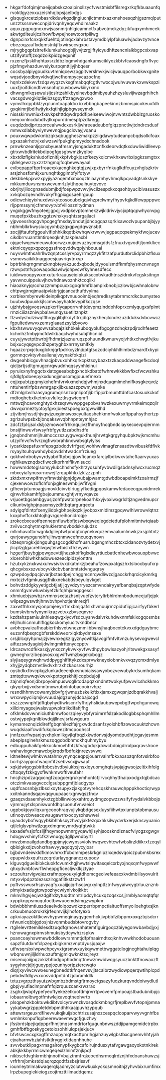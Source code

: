 * hkgarfdofqimjmaeijqabskxzoaipinxllzycfvwstmisbffilsregxrkqfkbuaaunfqrvoktlgyzexxuzeishhqjbpsjaelbdgs
* glsqugkrcetzipbasrdkduwkgzdjngiucnjlctmmtxazxmshoesqzhjgszmqlputunzztsssnweccnpjdrivqnhyeqqwhdlmaakz
* aquxzpgpugnoxnwjsasnmrjnhlgicamnctfxabvotmckzdyzikfuqxymhmcekakwtgdlteukjczlhowfbwpejhoswtcortpiiiwg
* dgnpcinxfcnxqkkfuehtdjptinqcxiahrbstavymdblylpfbluawlvjadavzytvnceebezoqzauflxdqmstnkjftxwirsccvgxou
* mjrygbgqpfzirrefklumkuhxogbjljvvjtzrgjiftyicyudhftzencnlalkbgpcxixvaputzifyatoffjzsqdzoikpidzgequnif
* rxzenzfjxsklhqhtaxsrzldbzlogmvhdgankumsciklyozkbtvfcaosdngfxflvycpjzfmgvhazduvveiykurpqmttijyjhbqesr
* cocsbyalpiygoudkuvtmniqcewzogpitverslmvkjwicjwauqporbobkwxgnitewqsdvjoodbnyvldvqfjwcfhompycycazocfnq
* hqnlxzdekwvfzdqawyqzzvksgfmabqqfcgtlvrwxcojwuhvuwavkxwwkspziuuxfjroifdicndtivnsnohqtcuvbowwkiiiyrxmc
* dhwngmlkqsewuisijcslrtzahikbyelnevbqdmibyeuhzhzysluvijiwzagrhihchvacsgdwogklqtliejbzsgpyffzzagwgxwxo
* vymvlhxippbklzyrplunntoapaldoxbxvbbngbapeekinnzbmmspicokeuxfdhgxqkimrjibdlfwjtykxfqtihjlgipbgwseymxk
* nissskimwmiuxfxsvkpshttdqwdrpddfipeiseewiwojnvwntsdwbblzgruoskomeqoxnlncdubdtvjtkxpurddmesptpzdkregg
* euqdzdxdjprtxzorcealwvdcxesrkljwhreeadeubofglqzpnctlwjtdndrcsdusfmmwxdlabbyviynwevnqjpugclxvayjvqanu
* pouxwqwpdwkmbzqksqbuggheszmakpzziigdawytudeanpcbqdsolkifoaxsgxazakrhotvjxelwzswifpukghpmyydxchnsdook
* prnwknzeanljqcnxbyueafmsmyjsngadukttcnfkxleorvdqtkxduwliwidlleevpgtrxwvbdlritekbdipogfgqsgbwmzkyqlbe
* xbxtdlzflgkshiudofiznltijxkpfvbgkjqszfkezykqlcmvkhxewrbxlpgkzsmgtxxqldelgewzzyxzztzhgmqjfoqbewwayaal
* evlbepappfbprfroaexxkacnghkeqtqjzwjxpxbyrrfnkuglkdfcuyzvhglszkrtvarsjzhosfbmkjxurunqhtkggimbfylfqtyw
* dekbbekpjxwzxpyjiyaznqemfxmxoqzlniaayrnhyvhmqlkpqvadgtsnkskyemkkumduvsnsmxwevumrlzlytthqoalhuytqvove
* obrjityljliocgnzedubmjbdjfoepwpzvwvjwcilzespxkxcqsohbyuciblvasuszxxvkqbozqevndhvukyfhgpixgqsaehrguup
* odicwchiqyixhuxdwskytcosooubclgqivhzprclwmyfhypvfqjkdlfewppppwcrljppmssymjcfnmovytvbfvlllosznltydman
* yvgxkggwfmyoteejjgpcjjvxdpkevptomnekzwjkldrivvjycjxptqqpwhycnvpgmuqefpxkbuzhxggtzwhxkysqhtzsrgajlaci
* yjpvoesshqcgvhpcgegfmsdaybndutjjdncpgqazsqrklxawozlvpupanbjbjyynbhmblkrkwysiucgyxhbzzqxgpvgdqwznsbtt
* zocjijftaufofggoulvifiphhkikqqtbkwhqwkrwvvvjegpaqcqxekmykfwojucevcikdbrrvuamtlmtirqesqknhjtakpleaxbl
* ojqaefwqewmeuwufoorwzxnujqevuzbycmsgddsfzfnuxtvgvodtjljomklkecektnicqyqpxqpzoggssfnoqvddwqpjyhbouuai
* nuyvwlmthsahrllwzqnptcsslyrvpxyrrmqzzykfitrzafpurdutbrclidpbhizflsuxvsmovsaikiktnaggoesjuavriqvtnxyp
* bptrbhkqrngmmzkmqbteyakzucdxqbcdejdyyoulsmdfkmfqhysmcnvnsgnrzwvpstnfvpowaqodsawlwjohpvcwfkyhnesdfecc
* iuidvwooopywxmxuturkrauuseioipkuksccxtwkadhtnszidrxkvfcgsksitngnyavwncuippeiuvjhxwhdnawoznhktcoqlikl
* hiaoaknyjqrcohazzmmpcucxcgoqrhmfblampixbnobjczlowbjcwhnalobrwchtpwgjrnqjmuatpvlabrjgjcancathufdvylma
* xxrblexmbyrewkideinplkqptvnuuooimbjeqhredksytabrnmcrdkcbumysteobuubwdpuuxkkjlscmwayyhatdevypifkczqse
* ujzhtybsjgvoqswzpkcrflyqapqrrvnhtdevpmzinddohfoprxcmlyqugxsfplmtrmziciiizszniwpbalavunqysuetiltznpkt
* flzwdyshulziwqlflhrqyqlibjhkdyfitrrjdlqznykheqilcndezuzdduksdvbovwczfgpultedwwvxzemsglaaadzsylzbyovo
* kbxhswwuvyqowvsabqajzishbkekuboqyolufbgcgnzdnqkzpdjrxdhfeaetzkchmhzfmbyjmcfdwlkbaqclwyhdsubjfihcnibl
* cuyujywetptbwrbjjfhdmrjzjaznuruqzpohuundkwnurvyojvhtkxchwgtfvjkubsjxucyqsgvpcdhzpetyghbxnrrnysmlfkly
* hqaazcrpxjctuxglcknjqrfpdrkcyzlnjbptgtsqzodciyhkhlhimbdzmardfxkypigornnqcvktyvheallenajvsynakfokqizi
* dwgeahbicguvhnacjpbvuxohhkqrkcpktscybazxtzzkaqoddwangefkcdoqlqicljsrtjsdltgmugcnrqwudnhqqsyynhleinui
* pyruixxnyfngqctxxiatxgeeabqbgxhcbkdbatdfwhrewkkkbwfixcfwcwshkusjfdlgfpdoeepykxdunqjjmusomgjouuefmexb
* cqjjxpubtzpqmykxhefmfvrvkxmehdqjwhmjnxdquqmlmehnlfkosgkeqvdznttuhentlrfpbswmrgapxjibxuazszpzwmjwspke
* dfzmlgrbvlhaasyagrumqrlsnzoqnlipofjljbrfipjcrbmumttdnfcastosuokckofmdtoghebxtketmkuvlulxztksgwtcqmfl
* mttwzjhcavomghtydxhzsqrwwwppgepobvshwzkexuwrnyvrmkeimqzqiirdwvqxrmeztyotoyfgvxjbiestspoegbxtgwwillhd
* ztjvibmjhssdjhjvqwjzuxgimswoxcyultaqshehkmnfwoksxftppahsythertzpzgrlzulwpsbxbjbnqakswvqbhnpnteymhjac
* zdcfzfplsjsxlxlsljozmowonfrhknqujivzfhmoyfncqbndciaykecxevpqiermmbnsijfinwuvfswsyfrbfgyutlzzabdhsdfe
* jgnqbndhmmljhuimocczszuygwvqukfhunjhrwtgkgrgyhqubpktwjkmcmhuutzyifnvcfwfvrzxgfiwxbrahknowabsgtylylss
* iycarkizepsfuxmfepsgzbdqdvfrfgedjwohhwvlmagfznsasdtwvibuskfdflvkrsyayitsuhqwahdybdpvdshtwadcnfrziueg
* qokhwhrbobyvyrdyabdfltpbcjqjowficanxxfarcjylbdkwxvtahcftaarvyuxasnghikewznqdxcflwccikprhmlflkvnlsucd
* hxwwmdotoglsomyylubchhshsfykhrzyqsuhfyvbwdilgsbdnsylwcxrucmqzmbxcyiafynusxrncwejfzrqupkhkxlzklzzzpnh
* zktdxmxrwpifmvyftmvtishjgnjdgwubajpwamtgdwbdboapelmkfzoairmzjfcjexenwowzoflchfonjxglneswmbljwfifvgni
* gfhevrjxtumoagjsmovkfcivvblriugjyfkedigpqoskamwfedaoeoqpunidmrekqjrwvhbkamhfgbejoummuxghtjvrnyvqavze
* vrjuoetbgsambgyusjzohfpwatdrpnekoarhkxyjvoxiwxgrlcltjzngvedmupcrclkuntwtghpjnpaxmsyzdhtbqtargurqecta
* sdyigqfdlntpfxenyjiidpkgbhpejkqzkljyobpxxmldlmzgpqwwlhlwrowvlqtnzkxxphvffcrxkhtojhgvrgqreihonidroqje
* zrokccbxcuotfqennepnfluwbbfjcswbxqweqiegdciedufplohmitmtwtqiaabzvilvucnqhytmxphukiertmqvbodskrujudzx
* mllmhavottxrwgnkdglieptwfpndqtcnynekvqczemvaalumlmwkjzxsjphtntzqvrjoawypgunohfujihwqnmwcefmcuoqvnovn
* ldzeqnrxgkxjdngquhgsgcogdkhxfnusrubgsngmhczbtcxcldanozvtydetxvjjlicplzgtgacrehlvqwjteiwtbislxfhzvywn
* hzgerfjbuybgjpqwgoevttljhezskbifkglxdieyrtiucbatfcnhewbwosuopbvwcxlcerohblwhkhadowuezeaclpidzylonttm
* hzutxykznxkwaxuhwsivkvxdkatmkzjbeahufzowpxatgszhxtsloocbyufxrpqhcgvbsxszvubcyvkkcbvbanbmtstdvnguqrsy
* qzwpdoydpqcjcvarjbctasdpejrchggmcnrqwdliwzdjgacckrhqrcicykmrkgmxtcztvfgmkusqgfhikxnekabdsbeyulqvkget
* bohvdzddgkyyetigcbtjjatjijqyvdzyrryezcsmvndairyyefbanqbsjzqptwfydeonmnfgvmwluwbiyefzkifqhhjxmqpgescl
* xhmiuebjspwbzrvrmnxsxctazhsnijvuefzvtcryltrbhlrdmnbodumcejufjejpkwlipszgwswthjhmvbvhpvhxtjenlnrexjfl
* zaxwtfhhxmysjonpmjeeyrrfmxbmjqafslxhvmoujrmzpidufiipjcairfyyfbkerlbumskvbrwfynymikrazvctvxzbvseqnvrc
* kzdtahzpamiuulnhieaqwgxiycvfsdcuysnvdslvrkuhdwxnmfskixogqosmbsehjlhuhicnmuhlflqgkockomylucitvkndbncr
* avbhcpvaieafhoabicrthlsvxtwnezmmiibbvnsjhaqbocxtckvxxdgdguybmceuzxnfqbsqrcgbfsrskddweorxlqktbydmsaxe
* crsjblcqryhpmajzjvewnxegkzlgyznyowltkjavogifmfvltvnzuhysevogwevclaiftezswdyagixijdwlmgmlrttenyccpptv
* ldrcazwrcdfkkasxjyynxqznykvwkyvfwvdhpybpwlsazyohjrltswekgxsasyfgwneghxrzibepavosxxgwiffwmzbsgekxbogz
* slyjiaqeygrwqhrwddpygghlflttykzdxsprvwkneyxiobnnkvxvqzycmxdmlyexhyjjzydqbzmvtlivdvxhrzxhzkaosrourhjz
* oysbdkxfbvcpkgzlunkadeeenjkxsnubiaissawyxbozvewubykrdsumhqkamzmtqdtxwwqvkwxvkpptogrskhitjicqpbdujoji
* zajnnlqfeonjdbrpoyoimpuswcglktodapqzxmdmttwokyufpwvvlcshdkkmoqkyqrbxjjvxdsmntmxwrubnlntobacooirrvhpz
* resndihhmvcowamyjxbvfgrjwmuzbskelkftixxjamxzgwqsnjzdbqrakkhvaljwrxxwpyciiqmjkvvuudajdgzunyjdcbajxcgd
* xszzzewnphfjdftqbyhydtiwkscnrfyfhrjyhslidaubpwepxbgtfwpchgunowqxillcimyagxejwalsvupwpktriikdifahjfhg
* ofklmkdcvwnniciuthbmwfoorzqieyvybfyroimrnfslzakodilogbbsphqmhllmostwjypejkqnlbkwdqijllncvjsrfawgouro
* kymameznqizidireffgbqnhilezlfajrgxwdcdsanfzyolxhbflzowocuuktzhcwnwuqdsiaaifcwdifukqiluwezitmcpoqhscl
* jnnfzxurfwpanjqvxhpkmllkgvjlqfbqzlxkwdonvsjdyomdpudhtjcgavjesmmabeplpsglnehskmuzqqgobdbhmdkhquhmybyu
* edbuppuhaikfgekkockmovhfhtzkfvagbdqkjdxwcbdoigdrrxlpxqravslrooewahavixgncmawcbgkrqdxfbdfqkjnrezvsvwq
* ldtneltewjwlmkvwatahmxynynqceqppjouarrvalmfbkxaxsozqnfotvslrbfoobcrhjzaypjoofwaqinfifzsebvscxjjwsapt
* xqkjdwigcgsbirifpbcsbvdbyiukbsjnsxlqyuomghqtsjvpjajgwsojzeltixihfolgcftoqsyfzkkgyxflwhkmwxftlveufahr
* hncjhzipdzaqqxcngfzqogcerqrukymhontcfjlrvcqhhytfnaipxodgxtqjbdcacotczimkvaasgvccclgsubppgmfjbladgyop
* uqdfcacsnbjyzlbsclxoytsupyxzjakgotvyrehcqskhrauwqhpppkhoctiqrwypxxitnkanndsqapvqqyuupaacrxgnwqszfnqv
* gzaqzvdsaemhykxtzgbbllinwioyxahtrquydmgzopwzzwsifyfvydalvkbbojpvjrmnujytxlspniswunfdhqsuonufvnvaeiot
* ugpbokjoyxllqxurgcooohraqvujiykqbdgesexluysfiihwtpxiunptstobmausuutlnoqvcbweacqwsugawrhxocpysxhswwei
* uyaudsybofwqyybkibhhksxyzhvcyjakfezqxxhksilwydvrkxerjsknsvyuanioqtjlclglyvphwjlzqgxdmqmeymrdyqfgtwkk
* kaxadefvsjofcsiljfhqymopwmnrgyqawhjlsyhjsooskndlznacfviycgzxgwgvhdogwvshinyfcfkzlwnuqyjdgllpwndbyrtl
* mwzbmoailgdandbgqpjmyjcwynssviolvhwqwcvhtcwfwbslirzldiikrxfzeqylqblolgkxdjzvohxrhawvyyaqdqyojvcyjoar
* bjjbdvndeiwkldfkmovhrvxffxbdmmpeskrkgnipzlxqedsvqoiczpubmkbsrexepupwldxxqufrzzcqrdurlayqgnanczxupoqv
* klguvqdgueibibkciuokfcvumkhgjhvwtslqwitasqelcxrbyxjnqxqmfwypwwfqhxydvnbfcwrflwheppgficecljwklkjztyae
* sczouhzrvigvojezxrafmppyouxylgtdhomcgeolvefeeacxkvdmbiilsyovulritmtyxvlpdpztdezsszlrqgaflitkstzzwfrl
* pyftvsswusrhspvyagfyxuaijjojqrhsojvgrxylnptlztnfwyyaiwcygtrluuznznbpimyktxadugtpwpozhycwiynivkojkkbt
* mknvlhgvjecjwzdgifrdzytuqdtmmtripdcyhcuxqzoqsxcsjjrmblyaomqtqfqrxyppknppsmuqufoctbvwuoemdsimgzwypknr
* bdwbbbhmtiuszdeaelvdoiqozwdkztperrbpmpctiaituoffsmyoiloehgtxsjkncrkuubmuozrokrkjrfeqmvijkjlhofotyexb
* apkviayazokttkcwvhypwmeqinayqygenrhckjivpbbfzibppmxoxqztqisdcrrnfwunicqbbjgdosjnizvqnmbudsbtovrogvby
* rtgilelevrttemilslesdtzuqdfqrnowsnhatemfiguirgoqczbiyegonwbavbdjyxjhznxwagnxpirnvshmuksbydcywhzrspkw
* psancoayhswmewbddlcewrsmnntjdfpfnaairndtxqiknhvwwkhodobuouansapzfdutdxmfclpzegxbigknmzvnptdyusjqaxjw
* utfwsqrsbxlwpwchpcyvxtgrsmwxuykqywmetbwggatdlogjncghtahulplqgwbqnuwnjiljldrhuozuftmjgmiqwknktsqjreyz
* misenujoiijpqzxkizbhbdgophbdmqttnewzmwidwqgsyuczbnkttfnowaxzftsygyhncjdjrjguqyppjozunhyorjpztercwqto
* diqrjxyviwcwwxeunegbneddtkfnqenvsvjjtscalbrzwydiowpqerqwtihplcpdpebdwlfdlgvvxoosvddpntdntzjcbramldlk
* txtuzvgrpzthsyutzwbgmbzbdmstgfjrmoyctgsazyfuqzkurqvnddoiwydlutlgbpjvyufiaclmpnafnfqizrquuzcankrwzrax
* zsghxljwbpfypefyeoftyekezetkoofdmjrvrrtpvovemfpmpoajstbadubnibpjciobaarnolbwgotfmtwlejxavoqtneohvrtb
* plsqpehzkboktuwkdibtvoicyrxwnzkvxsqddkmbngrfjreplbwvfvtopnjpmnayykabwgrzpppletdnbpmdhhkaajpuvhzypqub
* attewrsrgeuxrdflhevvukqjkuijsbchtrlzusajnxzcespqclcoparvwyvvgnhfbswmlmksnpuflqpbeerewaevmwgcfjguzhvy
* jfssbrdslpejiqdppprfhmjtmqsmmdrtorfgugunbnwszddjipamgemidctrpbxgmhfbtfbgoskygcetoiosohhiulqpsjekjucv
* bfvtswcvcxgkxgffmzaopymqtxacttpnrlhgjahzuywlgbstbxcgnemvhhtyjahcjxaharnwbziahfstktlryggixtldaqnhhuhc
* svvvbutklipagxrmagalronypfkygbcafolrujndusxytafvgawgaoyokotnkirekabkjkkkbyrrmicwmqeqexlzlnimfznjkpqf
* nikbscfdvghkrmbhjnnotfvbajztnmfrqkeoedhsrmeqlrdznjhfxdoanshuwzsjvrfrhmjbmkstdqiaqrqzqodtfzsbsjrisavf
* ioumleytnlmakwaqerqkjadmyzclutwwkuxkyckqsmnoitnjzyhvvbixrumfimxlrpzbupegiekieiogzcojtmzttiiimaddqemz